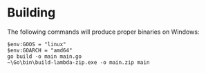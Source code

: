 # Building

The following commands will produce proper binaries on Windows:

```
$env:GOOS = "linux"
$env:GOARCH = "amd64"
go build -o main main.go
~\Go\bin\build-lambda-zip.exe -o main.zip main
```